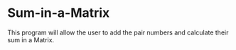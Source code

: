 # Sum-in-a-Matrix
This program will allow the user to add the pair numbers and calculate their sum in a Matrix.
